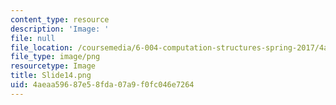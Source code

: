 ```yaml
---
content_type: resource
description: 'Image: '
file: null
file_location: /coursemedia/6-004-computation-structures-spring-2017/4aeaa59687e58fda07a9f0fc046e7264_Slide14.png
file_type: image/png
resourcetype: Image
title: Slide14.png
uid: 4aeaa596-87e5-8fda-07a9-f0fc046e7264
---
```

